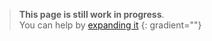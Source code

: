 
> **This page is still work in progress**.  
> You can help by [expanding it](https://github.com/razvii22/Bakery-Wiki/edit/main/wiki/people/jeremy.md)
{: gradient=""}

